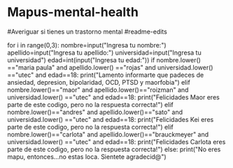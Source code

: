 # Mapus-mental-health
#Averiguar si tienes un trastorno mental
#readme-edits

for i in range(0,3):
 nombre=input("Ingresa tu nombre:")
 apellido=input("Ingresa tu apellido:")
 universidad=input("Ingresa tu universidad")
 edad=int(input("Ingresa tu edad:"))
 if nombre.lower() =="maria paula" and apellido.lower() =="rojas" and universidad.lower() =="utec" and edad==18: 
   print("Lamento informarte que padeces de ansiedad, depresion, bipolaridad, OCD, PTSD y maorfobia")
 elif nombre.lower()=="maor" and apellido.lower()=="roizman" and universidad.lower() =="utec" and edad==18:
  print("Felicidades Maor eres parte de este codigo, pero no la respuesta correcta!")
 elif nombre.lower()=="andres" and apellido.lower()=="sato" and universidad.lower() =="utec" and edad==18:
   print("Felicidades Kei eres parte de este codigo, pero no la respuesta correcta!")
 elif nombre.lower()=="carlota" and apellido.lower()=="brauckmeyer" and universidad.lower() =="utec" and edad==18:
   print("Felicidades Carlota eres parte de este codigo, pero no la respuesta correcta!")
 else:
   print("No eres mapu, entonces...no estas loca. Sientete agradecid@")
  


  
